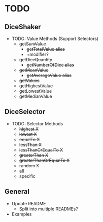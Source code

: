 # TODO

## DiceShaker

- TODO: Value Methods (Support Selectors)
  - ~~getSumValue~~
    - ~~getTotalValue alias~~
    - +modifier?
  - ~~getDiceQuantity~~
    - ~~getNumberOfDice alias~~
  - ~~getMeanValue~~
    - ~~getAverageValue alias~~
  - ~~getValues~~
  - ~~getHighestValue~~
  - getLowestValue
  - getMedianValue

## DiceSelector

- TODO: Selector Methods
  - ~~highest X~~
  - ~~lowest X~~
  - ~~equalTo X~~
  - ~~lessThan X~~
  - ~~lessThanOrEqualTo X~~
  - ~~greaterThan X~~
  - ~~greaterThanOrEqualTo X~~
  - ~~random X~~
  - all
  - specific
  
## General

- Update README
  - Split into multiple READMEs?
- Examples